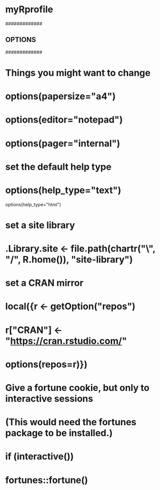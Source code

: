 # myRprofile


#############
## OPTIONS ##
#############

# Things you might want to change

# options(papersize="a4")
# options(editor="notepad")
# options(pager="internal")

# set the default help type
# options(help_type="text")
  options(help_type="html")

# set a site library
# .Library.site <- file.path(chartr("\\", "/", R.home()), "site-library")

# set a CRAN mirror
# local({r <- getOption("repos")
#       r["CRAN"] <- "https://cran.rstudio.com/"
#       options(repos=r)})

# Give a fortune cookie, but only to interactive sessions
# (This would need the fortunes package to be installed.)
#  if (interactive()) 
#    fortunes::fortune()
